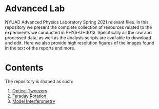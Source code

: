 # Advanced Lab
NYUAD Advanced Physics Laboratory Spring 2021 relevant files. In this repository we present the complete collection of resources related to the experiments we conducted in PHYS-UH3013. Specifically all the raw and processed data, as well as the analysis scripts are available to download and edit. Here we also provide high resolution figures of the images found in the text of the reports and more. 


# Contents
The repository is shaped as such:

1. [Optical Tweezers](https://github.com/PanosEconomou/advanced-lab/tree/main/1.Optical-Tweezers)
2. [Faraday Rotation](https://github.com/PanosEconomou/advanced-lab/tree/main/2.Faraday-Rotation)
3. [Model Interferometry](https://github.com/PanosEconomou/advanced-lab/tree/main/3.Interferometry)
